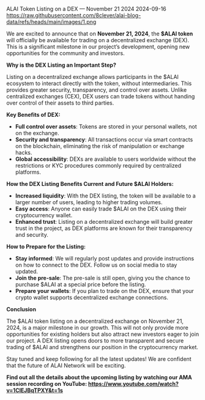 ALAI Token Listing on a DEX — November 21 2024
2024-09-16
https://raw.githubusercontent.com/8clever/alai-blog-data/refs/heads/main/images/1.png

We are excited to announce that on **November 21, 2024**, the **$ALAI token** will officially be available for trading on a decentralized exchange (DEX). This is a significant milestone in our project’s development, opening new opportunities for the community and investors.

**Why is the DEX Listing an Important Step?**

Listing on a decentralized exchange allows participants in the $ALAI ecosystem to interact directly with the token, without intermediaries. This provides greater security, transparency, and control over assets. Unlike centralized exchanges (CEX), DEX users can trade tokens without handing over control of their assets to third parties.

**Key Benefits of DEX:**

- **Full control over assets**: Tokens are stored in your personal wallets, not on the exchange.
- **Security and transparency**: All transactions occur via smart contracts on the blockchain, eliminating the risk of manipulation or exchange hacks.
- **Global accessibility**: DEXs are available to users worldwide without the restrictions or KYC procedures commonly required by centralized platforms.

**How the DEX Listing Benefits Current and Future $ALAI Holders:**

- **Increased liquidity**: With the DEX listing, the token will be available to a larger number of users, leading to higher trading volumes.
- **Easy access**: Anyone can easily trade $ALAI on the DEX using their cryptocurrency wallet.
- **Enhanced trust**: Listing on a decentralized exchange will build greater trust in the project, as DEX platforms are known for their transparency and security.

**How to Prepare for the Listing:**

- **Stay informed**: We will regularly post updates and provide instructions on how to connect to the DEX. Follow us on social media to stay updated.
- **Join the pre-sale**: The pre-sale is still open, giving you the chance to purchase $ALAI at a special price before the listing.
- **Prepare your wallets**: If you plan to trade on the DEX, ensure that your crypto wallet supports decentralized exchange connections.

**Conclusion**

The $ALAI token listing on a decentralized exchange on November 21, 2024, is a major milestone in our growth. This will not only provide more opportunities for existing holders but also attract new investors eager to join our project. A DEX listing opens doors to more transparent and secure trading of $ALAI and strengthens our position in the cryptocurrency market.

Stay tuned and keep following for all the latest updates! We are confident that the future of ALAI Network will be exciting.

**Find out all the details about the upcoming listing by watching our AMA session recording on YouTube: <https://www.youtube.com/watch?v=1ClEJBqTPXY&t=1s>** 
